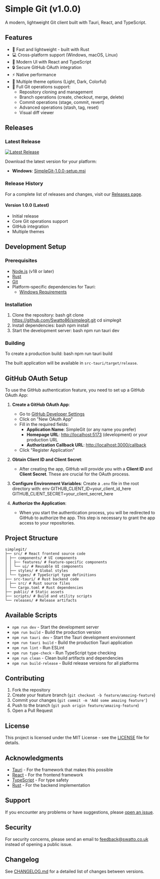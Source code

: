 # Simple Git (v1.0.0)

A modern, lightweight Git client built with Tauri, React, and TypeScript.

## Features

- 🚀 Fast and lightweight - built with Rust
- 💻 Cross-platform support (Windows, macOS, Linux)
- 🎨 Modern UI with React and TypeScript
- 🔒 Secure GitHub OAuth integration
- ⚡ Native performance
- 🌈 Multiple theme options (Light, Dark, Colorful)
- 🔄 Full Git operations support:
  - Repository cloning and management
  - Branch operations (create, checkout, merge, delete)
  - Commit operations (stage, commit, revert)
  - Advanced operations (stash, tag, reset)
  - Visual diff viewer

## Releases

### Latest Release

[![Latest Release](https://img.shields.io/github/v/release/Swatto86/simplegit?include_prereleases&label=Latest%20Release)](https://github.com/Swatto86/simplegit/releases/latest)

Download the latest version for your platform:

- **Windows**: [SimpleGit-1.0.0-setup.msi](https://github.com/Swatto86/simplegit/releases/download/v1.0.0/SimpleGit-1.0.0-setup.msi)

### Release History

For a complete list of releases and changes, visit our [Releases page](https://github.com/Swatto86/simplegit/releases).

#### Version 1.0.0 (Latest)

- Initial release
- Core Git operations support
- GitHub integration
- Multiple themes

## Development Setup

### Prerequisites

- [Node.js](https://nodejs.org/) (v18 or later)
- [Rust](https://www.rust-lang.org/tools/install)
- [Git](https://git-scm.com/downloads)
- Platform-specific dependencies for Tauri:
  - [Windows Requirements](https://tauri.app/v1/guides/getting-started/prerequisites#windows)

### Installation

1. Clone the repository:
   bash
   git clone <https://github.com/Swatto86/simplegit.git>
   cd simplegit
2. Install dependencies:
   bash
   npm install
3. Start the development server:
   bash
   npm run tauri dev

### Building

To create a production build:
bash
npm run tauri build

The built application will be available in `src-tauri/target/release`.

## GitHub OAuth Setup

To use the GitHub authentication feature, you need to set up a GitHub OAuth App:

1. **Create a GitHub OAuth App**:

   - Go to [GitHub Developer Settings](https://github.com/settings/developers)
   - Click on "New OAuth App"
   - Fill in the required fields:
     - **Application Name**: SimpleGit (or any name you prefer)
     - **Homepage URL**: [http://localhost:5173](http://localhost:5173) (development) or your production URL
     - **Authorization Callback URL**: [http://localhost:3000/callback](http://localhost:3000/callback)
   - Click "Register Application"

2. **Obtain Client ID and Client Secret**:

   - After creating the app, GitHub will provide you with a **Client ID** and **Client Secret**. These are crucial for the OAuth process.

3. **Configure Environment Variables**:
   Create a `.env` file in the root directory with:
   env
   GITHUB_CLIENT_ID=your_client_id_here
   GITHUB_CLIENT_SECRET=your_client_secret_here
4. **Authorize the Application**:
   - When you start the authentication process, you will be redirected to GitHub to authorize the app. This step is necessary to grant the app access to your repositories.

## Project Structure

```text
simplegit/
├── src/ # React frontend source code
│ ├── components/ # UI components
│ │ ├── features/ # Feature-specific components
│ │ └── ui/ # Reusable UI components
│ ├── styles/ # Global styles
│ └── types/ # TypeScript type definitions
├── src-tauri/ # Rust backend code
│ ├── src/ # Rust source files
│ └── Cargo.toml # Rust dependencies
├── public/ # Static assets
├── scripts/ # Build and utility scripts
└── releases/ # Release artifacts
```

## Available Scripts

- `npm run dev` - Start the development server
- `npm run build` - Build the production version
- `npm run tauri dev` - Start the Tauri development environment
- `npm run tauri build` - Build the production Tauri application
- `npm run lint` - Run ESLint
- `npm run type-check` - Run TypeScript type checking
- `npm run clean` - Clean build artifacts and dependencies
- `npm run build-release` - Build release versions for all platforms

## Contributing

1. Fork the repository
2. Create your feature branch (`git checkout -b feature/amazing-feature`)
3. Commit your changes (`git commit -m 'Add some amazing feature'`)
4. Push to the branch (`git push origin feature/amazing-feature`)
5. Open a Pull Request

## License

This project is licensed under the MIT License - see the [LICENSE](LICENSE) file for details.

## Acknowledgments

- [Tauri](https://tauri.app/) - For the framework that makes this possible
- [React](https://reactjs.org/) - For the frontend framework
- [TypeScript](https://www.typescriptlang.org/) - For type safety
- [Rust](https://www.rust-lang.org/) - For the backend implementation

## Support

If you encounter any problems or have suggestions, please [open an issue](https://github.com/Swatto86/simplegit/issues).

## Security

For security concerns, please send an email to [feedback@swatto.co.uk](mailto:feedback@swatto.co.uk) instead of opening a public issue.

## Changelog

See [CHANGELOG.md](CHANGELOG.md) for a detailed list of changes between versions.
